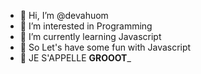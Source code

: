 - 👋 Hi, I’m @devahuom
- 👀 I’m interested in Programming
- 🌱 I’m currently learning Javascript
- 💞️ So Let's have some fun with Javascript
- 💯 JE S'APPELLE ________GROOOT_________
  


<!---
devahuom/devahuom is a ✨ special ✨ repository because its `README.md` (this file) appears on your GitHub profile.
You can click the Preview link to take a look at your changes.
--->
